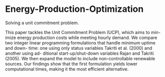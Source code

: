 # Energy-Production-Optimization
Solving a unit commitment problem.

This paper tackles the Unit Commitment Problem (UCP), which aims to min-
imize energy production costs while meeting hourly demand. We compare two
integer linear programming formulations that handle minimum uptime and down-
time: one using only status variables Takriti et al. (2000) and another using ad-
ditional start-up/shut-down variables Rajan and Takriti (2005). We then expand
the model to include non-controllable renewable sources. Our findings show that
the first formulation yields lower computational times, making it the most efficient
alternative.
